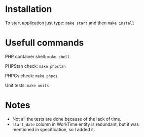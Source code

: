 # Installation

To start application just type:
``make start`` and then
``make install``

# Usefull commands
PHP container shell: ``make shell``

PHPStan check: ``make phpstan``

PHPCs check: ``make phpcs``

Unit tests: ``make units``


# Notes
* Not all the tests are done because of the lack of time.
* ``start_date`` column in WorkTime entity is redundant, but it was mentioned in specification, so I added it.
